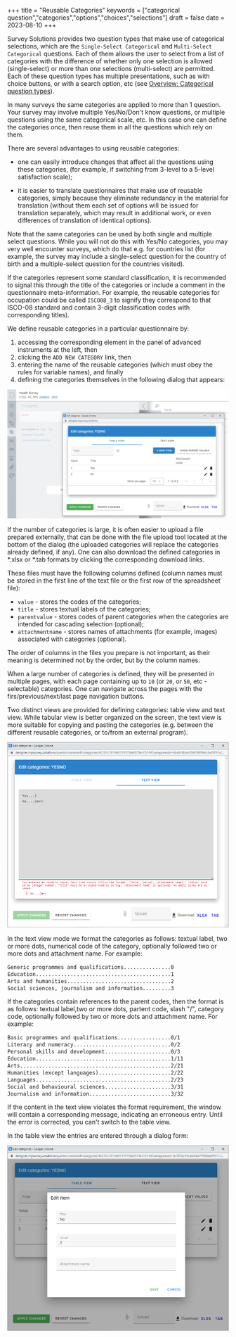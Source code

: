 +++
title = "Reusable Categories"
keywords = ["categorical question","categories","options","choices","selections"]
draft = false
date = 2023-08-10
+++


Survey Solutions provides two question types that make use of categorical
selections, which are the `Single-Select Categorical` and
`Multi-Select Categorical` questions. Each of them allows the user to select
from a list of categories with the difference of whether only one selection is
allowed (single-select) or more than one selections (multi-select) are permitted.
Each of these question types has multiple presentations, such as with choice
buttons, or with a search option, etc (see
[Overview: Categorical question types](/questionnaire-designer/questions/categorical-overview/)).

In many surveys the same categories are applied to more than 1 question. Your
survey may involve multiple Yes/No/Don't know questions, or multiple questions
using the same categorical scale, etc. In this case one can define the
categories once, then reuse them in all the questions which rely on them.

There are several advantages to using reusable categories:

- one can easily introduce changes that affect all the questions using these
categories, (for example, if switching from 3-level to a 5-level satisfaction
scale);

- it is easier to translate questionnaires that make use of reusable categories,
simply because they eliminate redundancy in the material for translation (without
them each set of options will be issued for translation separately, which may
result in additional work, or even differences of translation of identical options).

Note that the same categories can be used by both single and multiple select
questions. While you will not do this with Yes/No categories, you may very well
encounter surveys, which do that e.g. for countries list (for example, the survey
may include a single-select question for the country of birth and a
multiple-select question for the countries visited).

If the categories represent some standard classification, it is recommended to
signal this through the title of the categories or include a comment in the
questionnaire meta-information. For example, the reusable categories for
occupation could be called `ISCO08_3` to signify they correspond to that ISCO-08
standard and contain 3-digit classification codes with corresponding titles).

We define reusable categories in a particular questionnaire by:
1. accessing the
corresponding element in the panel of advanced instruments at the left, then
2. clicking the `ADD NEW CATEGORY` link, then
3. entering the name of the reusable categories (which must obey the rules for variable names), and finally
4. defining the categories themselves in the following dialog that appears:

<CENTER><A href="images/editor1.png">
  <IMG src="images/editor1.png">
</A></CENTER>

If the number of categories is large, it is often easier to upload a file prepared externally, that can be done with the file upload tool located at the bottom of the dialog (the uploaded categories will replace the categories already defined, if any). One can also download the defined categories in *.xlsx or *.tab formats by clicking the corresponding download links.

These files must have the following columns defined (column names must be stored in the first line of the text file or the first row of the spreadsheet file):

- `value` - stores the codes of the categories;
- `title` - stores textual labels of the categories;
- `parentvalue` - stores codes of parent categories when the categories are intended for cascading selection (optional);
- `attachmentname` - stores names of attachments (for example, images) associated with categories (optional).

The order of columns in the files you prepare is not important, as their meaning is determined not by the order, but by the column names.

When a large number of categories is defined, they will be presented in multiple pages, with each page containing up to `10` (or `20`, or `50`, etc - selectable) categories. One can navigate across the pages with the firs/previous/next/last page navigation buttons.

Two distinct views are provided for defining categories: table view and text view. While tabular view is better organized on the screen, the text view is more suitable for copying and pasting the categories (e.g. between the different reusable categories, or to/from an external program).

<CENTER><A href="images/editor2.png">
  <IMG src="images/editor2.png">
</A></CENTER>

In the text view mode we format the categories as follows: textual label, two or more dots, numerical code of the category, optionally followed two or more dots and attachment name. For example:

```
Generic programmes and qualifications...............0
Education...........................................1
Arts and humanities.................................2
Social sciences, journalism and information.........3
```

If the categories contain references to the parent codes, then the format is as follows: textual label,two or more dots, partent code, slash "/", category code, optionally followed by two or more dots and attachment name. For example:

```
Basic programmes and qualifications.................0/1
Literacy and numeracy...............................0/2
Personal skills and development.....................0/3
Education...........................................1/11
Arts................................................2/21
Humanities (except languages).......................2/22
Languages...........................................2/23
Social and behavioural sciences.....................3/31
Journalism and information..........................3/32
```

If the content in the text view violates the format requirement, the window will contain a corresponding message, indicating an erroneous entry. Until the error is corrected, you can't switch to the table view.

In the table view the entries are entered through a dialog form:

<CENTER><A href="images/editor3.png">
  <IMG src="images/editor3.png">
</A></CENTER>
